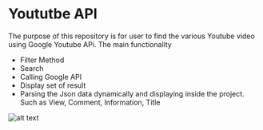 # Yoututbe API   


The purpose of this repository is for user to find the various Youtube video using Google Youtube APi. The main functionality 

- Filter Method
- Search 
- Calling Google API
- Display set of result
- Parsing the Json data dynamically and displaying inside the project. Such as View, Comment, Information, Title

![alt text](..//master/YoutubeApi/img/youtubeAPI.PNG)
